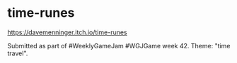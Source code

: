 # time-runes

https://davemenninger.itch.io/time-runes

Submitted as part of #WeeklyGameJam #WGJGame week 42.  Theme: "time travel".

